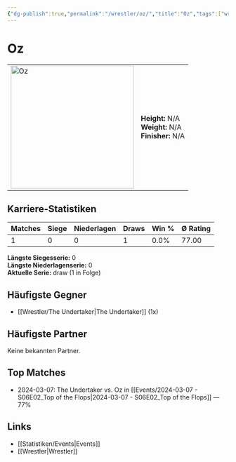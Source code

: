 ```yaml
---
{"dg-publish":true,"permalink":"/wrestler/oz/","title":"Oz","tags":["wrestler"],"noteIcon":""}
---
```



# Oz

<table>
        <tr>
        <td><img src="https://github.com/CptSpaulding1980/choke-slam-wrestling/releases/download/images/Oz.png" width="280" alt="Oz"></td>
        <td>
        <b>Height:</b> N/A<br>
        <b>Weight:</b> N/A<br>
        <b>Finisher:</b> N/A<br>
        </td>
        </tr>
        </table>
        
## Karriere-Statistiken

| Matches | Siege | Niederlagen | Draws | Win % | Ø Rating |
|---------|-------|-------------|-------|-------|-----------|
| 1 | 0 | 0 | 1 | 0.0% | 77.00 |

**Längste Siegesserie:** 0<br>**Längste Niederlagenserie:** 0<br>**Aktuelle Serie:** draw (1 in Folge)


## Häufigste Gegner
- [[Wrestler/The Undertaker\|The Undertaker]] (1x)

## Häufigste Partner
Keine bekannten Partner.

## Top Matches
- 2024-03-07: The Undertaker vs. Oz in [[Events/2024-03-07 - S06E02_Top of the Flops\|2024-03-07 - S06E02_Top of the Flops]] — 77%

## Links
- [[Statistiken/Events\|Events]]
- [[Wrestler\|Wrestler]]

